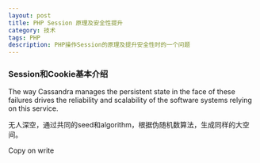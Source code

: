 ```yaml
---
layout: post
title: PHP Session 原理及安全性提升
category: 技术
tags: PHP
description: PHP操作Session的原理及提升安全性时的一个问题
---
```


### Session和Cookie基本介绍

The way Cassandra manages the persistent state in the face of these failures drives the reliability and scalability of the software systems relying on this service.

无人深空，通过共同的seed和algorithm，根据伪随机数算法，生成同样的大空间。

Copy on write